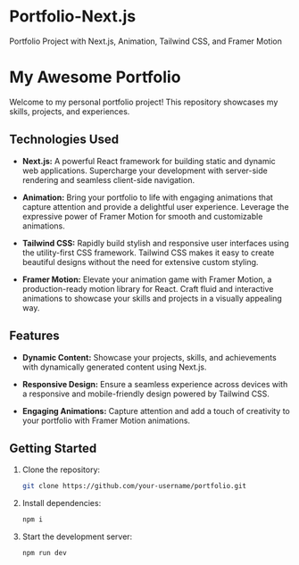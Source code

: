 # Portfolio-Next.js
Portfolio Project with Next.js, Animation, Tailwind CSS, and Framer Motion

# My Awesome Portfolio

Welcome to my personal portfolio project! This repository showcases my skills, projects, and experiences.

## Technologies Used

- **Next.js:** A powerful React framework for building static and dynamic web applications. Supercharge your development with server-side rendering and seamless client-side navigation.

- **Animation:** Bring your portfolio to life with engaging animations that capture attention and provide a delightful user experience. Leverage the expressive power of Framer Motion for smooth and customizable animations.

- **Tailwind CSS:** Rapidly build stylish and responsive user interfaces using the utility-first CSS framework. Tailwind CSS makes it easy to create beautiful designs without the need for extensive custom styling.

- **Framer Motion:** Elevate your animation game with Framer Motion, a production-ready motion library for React. Craft fluid and interactive animations to showcase your skills and projects in a visually appealing way.
  
## Features

- **Dynamic Content:** Showcase your projects, skills, and achievements with dynamically generated content using Next.js.

- **Responsive Design:** Ensure a seamless experience across devices with a responsive and mobile-friendly design powered by Tailwind CSS.

- **Engaging Animations:** Capture attention and add a touch of creativity to your portfolio with Framer Motion animations.

## Getting Started

1. Clone the repository:

   ```bash
   git clone https://github.com/your-username/portfolio.git

2. Install dependencies:

   ```bash
   npm i
   
3. Start the development server:

   ```bash
   npm run dev
